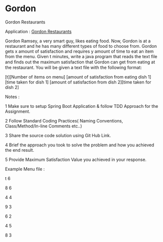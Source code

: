 # Gordon
Gordon Restaurants

Application : <a href="https://gordon.cfapps.io/">Gordon Restaurants</a>

Gordon Ramsey, a very smart guy, likes eating food. Now, Gordon is at a restaurant and he has many different types of food to choose from. Gordon gets x amount of satisfaction and requires y amount of time to eat an item from the menu. Given t minutes, write a java program that reads the text file and ﬁnds out the maximum satisfaction that Gordon can get from eating at the restaurant. You will be given a text file with the following format:
 
[t][Number of items on menu]
[amount of satisfaction from eating dish 1][time taken for dish 1]
[amount of satisfaction from dish 2][time taken for dish 2]


Notes :
 
1 Make sure to setup Spring Boot Application & follow TDD Approach for the Assignment.

2 Follow Standard Coding Practices( Naming Conventions, Class/Method/In-line Comments etc..)

3 Share the source code solution using Git Hub Link.

4 Brief the approach you took to solve the problem and how you achieved the end result.

5 Provide Maximum Satisfaction Value you achieved in your response.
 
 
Example Menu file : 

t 6

8 6

4 4

9 3

6 2

4 5

8 3
